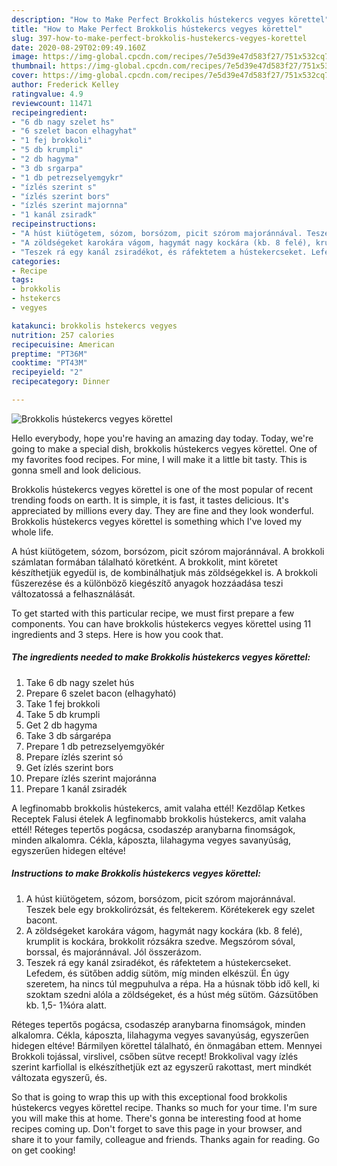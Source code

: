 ```yaml
---
description: "How to Make Perfect Brokkolis hústekercs vegyes körettel"
title: "How to Make Perfect Brokkolis hústekercs vegyes körettel"
slug: 397-how-to-make-perfect-brokkolis-hustekercs-vegyes-korettel
date: 2020-08-29T02:09:49.160Z
image: https://img-global.cpcdn.com/recipes/7e5d39e47d583f27/751x532cq70/brokkolis-hustekercs-vegyes-korettel-recept-foto.jpg
thumbnail: https://img-global.cpcdn.com/recipes/7e5d39e47d583f27/751x532cq70/brokkolis-hustekercs-vegyes-korettel-recept-foto.jpg
cover: https://img-global.cpcdn.com/recipes/7e5d39e47d583f27/751x532cq70/brokkolis-hustekercs-vegyes-korettel-recept-foto.jpg
author: Frederick Kelley
ratingvalue: 4.9
reviewcount: 11471
recipeingredient:
- "6 db nagy szelet hs"
- "6 szelet bacon elhagyhat"
- "1 fej brokkoli"
- "5 db krumpli"
- "2 db hagyma"
- "3 db srgarpa"
- "1 db petrezselyemgykr"
- "ízlés szerint s"
- "ízlés szerint bors"
- "ízlés szerint majornna"
- "1 kanál zsiradk"
recipeinstructions:
- "A húst kiütögetem, sózom, borsózom, picit szórom majoránnával. Teszek bele egy brokkolirózsát, és feltekerem. Körétekerek egy szelet bacont."
- "A zöldségeket karokára vágom, hagymát nagy kockára (kb. 8 felé), krumplit is kockára, brokkolit rózsákra szedve. Megszórom sóval, borssal, és majoránnával. Jól összerázom."
- "Teszek rá egy kanál zsiradékot, és ráfektetem a hústekercseket. Lefedem, és sütőben addig sütöm, míg minden elkészül. Én úgy szeretem, ha nincs túl megpuhulva a répa. Ha a húsnak több idő kell, ki szoktam szedni alóla a zöldségeket, és a húst még sütöm. Gázsütőben kb. 1,5- 1¾óra alatt."
categories:
- Recipe
tags:
- brokkolis
- hstekercs
- vegyes

katakunci: brokkolis hstekercs vegyes 
nutrition: 257 calories
recipecuisine: American
preptime: "PT36M"
cooktime: "PT43M"
recipeyield: "2"
recipecategory: Dinner

---
```



![Brokkolis hústekercs vegyes körettel](https://img-global.cpcdn.com/recipes/7e5d39e47d583f27/751x532cq70/brokkolis-hustekercs-vegyes-korettel-recept-foto.jpg)

Hello everybody, hope you're having an amazing day today. Today, we're going to make a special dish, brokkolis hústekercs vegyes körettel. One of my favorites food recipes. For mine, I will make it a little bit tasty. This is gonna smell and look delicious.

Brokkolis hústekercs vegyes körettel is one of the most popular of recent trending foods on earth. It is simple, it is fast, it tastes delicious. It's appreciated by millions every day. They are fine and they look wonderful. Brokkolis hústekercs vegyes körettel is something which I've loved my whole life.

A húst kiütögetem, sózom, borsózom, picit szórom majoránnával. A brokkoli számlatan formában tálalható köretként. A brokkolit, mint köretet készíthetjük egyedül is, de kombinálhatjuk más zöldségekkel is. A brokkoli fűszerezése és a különböző kiegészítő anyagok hozzáadása teszi változatossá a felhasználását.


To get started with this particular recipe, we must first prepare a few components. You can have brokkolis hústekercs vegyes körettel using 11 ingredients and 3 steps. Here is how you cook that.

<!--inarticleads1-->

##### The ingredients needed to make Brokkolis hústekercs vegyes körettel:

1. Take 6 db nagy szelet hús
1. Prepare 6 szelet bacon (elhagyható)
1. Take 1 fej brokkoli
1. Take 5 db krumpli
1. Get 2 db hagyma
1. Take 3 db sárgarépa
1. Prepare 1 db petrezselyemgyökér
1. Prepare ízlés szerint só
1. Get ízlés szerint bors
1. Prepare ízlés szerint majoránna
1. Prepare 1 kanál zsiradék


A legfinomabb brokkolis hústekercs, amit valaha ettél! Kezdőlap Ketkes Receptek Falusi ételek A legfinomabb brokkolis hústekercs, amit valaha ettél! Réteges tepertős pogácsa, csodaszép aranybarna finomságok, minden alkalomra. Cékla, káposzta, lilahagyma vegyes savanyúság, egyszerűen hidegen eltéve! 

<!--inarticleads2-->

##### Instructions to make Brokkolis hústekercs vegyes körettel:

1. A húst kiütögetem, sózom, borsózom, picit szórom majoránnával. Teszek bele egy brokkolirózsát, és feltekerem. Körétekerek egy szelet bacont.
1. A zöldségeket karokára vágom, hagymát nagy kockára (kb. 8 felé), krumplit is kockára, brokkolit rózsákra szedve. Megszórom sóval, borssal, és majoránnával. Jól összerázom.
1. Teszek rá egy kanál zsiradékot, és ráfektetem a hústekercseket. Lefedem, és sütőben addig sütöm, míg minden elkészül. Én úgy szeretem, ha nincs túl megpuhulva a répa. Ha a húsnak több idő kell, ki szoktam szedni alóla a zöldségeket, és a húst még sütöm. Gázsütőben kb. 1,5- 1¾óra alatt.


Réteges tepertős pogácsa, csodaszép aranybarna finomságok, minden alkalomra. Cékla, káposzta, lilahagyma vegyes savanyúság, egyszerűen hidegen eltéve! Bármilyen körettel tálalható, én önmagában ettem. Mennyei Brokkoli tojással, virslivel, csőben sütve recept! Brokkolival vagy ízlés szerint karfiollal is elkészíthetjük ezt az egyszerű rakottast, mert mindkét változata egyszerű, és. 

So that is going to wrap this up with this exceptional food brokkolis hústekercs vegyes körettel recipe. Thanks so much for your time. I'm sure you will make this at home. There's gonna be interesting food at home recipes coming up. Don't forget to save this page in your browser, and share it to your family, colleague and friends. Thanks again for reading. Go on get cooking!
